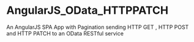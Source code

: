# AngularJS_OData_HTTPPATCH
An AngularJS SPA App with Pagination sending HTTP GET , HTTP POST and HTTP PATCH to an OData RESTful service
